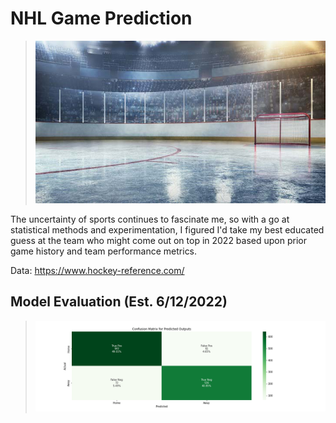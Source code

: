 # NHL Game Prediction
> ![hockey](images/ice-hockey-rink-670px.jpg)

The uncertainty of sports continues to fascinate me, so with a go at statistical methods and experimentation, I figured I'd take my best educated guess at the team who might come out on top in 2022 based upon prior game history and team performance metrics.

Data:
https://www.hockey-reference.com/

## Model Evaluation (Est. 6/12/2022)
> ![confusion_matrix](/images/confusion_matrix.png)
